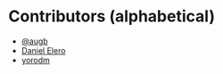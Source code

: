 # Contributors (alphabetical)

- [@augb](https://github.com/augb)
- [Daniel Elero](https://github.com/danixeee)
- [yorodm](https://github.com/yorodm)
